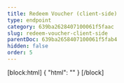 ```yaml
---
title: Redeem Voucher (client-side)
type: endpoint
category: 639ba2628407100061f5faac
slug: redeem-voucher-client-side
parentDoc: 639ba2658407100061f5fab4
hidden: false
order: 5
---
```

[block:html]
{
  "html": "<style>\n.LanguagePicker-divider { \n  display: none; }\n</style>"
}
[/block]